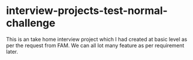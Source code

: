 # interview-projects-test-normal-challenge
This is an take home interview project which I had created at basic level as per the request from FAM. We can all lot many feature as per requirement later.
